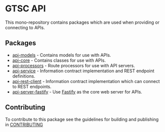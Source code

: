 # GTSC API

This mono-repository contains packages which are used when providing or connecting to APIs.

## Packages

- [api-models](packages/api-models/README.md) - Contains models for use with APIs.
- [api-core](packages/api-core/README.md) - Contains classes for use with APIs.
- [api-processors](packages/api-processors/README.md) - Route processors for use with API servers.
- [api-service](packages/api-service/README.md) - Information contract implementation and REST endpoint definitions.
- [api-rest-client](packages/api-rest-client/README.md) - Information contract implementation which can connect to REST endpoints.
- [api-server-fastify](packages/api-server-fastify/README.md) - Use [Fastify](https://fastify.dev/) as the core web server for APIs.

## Contributing

To contribute to this package see the guidelines for building and publishing in [CONTRIBUTING](./CONTRIBUTING.md)
